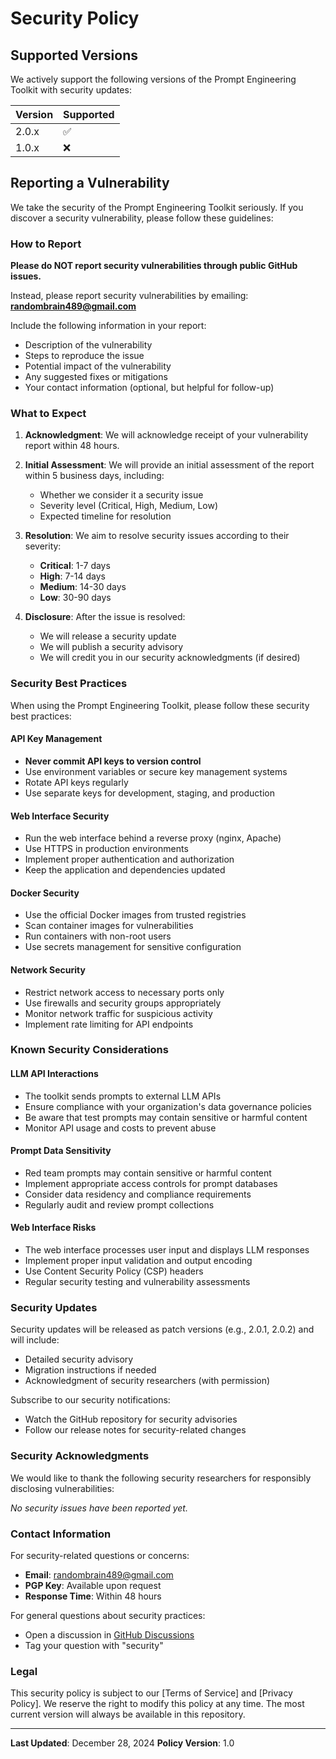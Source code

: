 # Security Policy

## Supported Versions

We actively support the following versions of the Prompt Engineering Toolkit with security updates:

| Version | Supported          |
| ------- | ------------------ |
| 2.0.x   | :white_check_mark: |
| 1.0.x   | :x:                |

## Reporting a Vulnerability

We take the security of the Prompt Engineering Toolkit seriously. If you discover a security vulnerability, please follow these guidelines:

### How to Report

**Please do NOT report security vulnerabilities through public GitHub issues.**

Instead, please report security vulnerabilities by emailing: **randombrain489@gmail.com**

Include the following information in your report:
- Description of the vulnerability
- Steps to reproduce the issue
- Potential impact of the vulnerability
- Any suggested fixes or mitigations
- Your contact information (optional, but helpful for follow-up)

### What to Expect

1. **Acknowledgment**: We will acknowledge receipt of your vulnerability report within 48 hours.

2. **Initial Assessment**: We will provide an initial assessment of the report within 5 business days, including:
   - Whether we consider it a security issue
   - Severity level (Critical, High, Medium, Low)
   - Expected timeline for resolution

3. **Resolution**: We aim to resolve security issues according to their severity:
   - **Critical**: 1-7 days
   - **High**: 7-14 days  
   - **Medium**: 14-30 days
   - **Low**: 30-90 days

4. **Disclosure**: After the issue is resolved:
   - We will release a security update
   - We will publish a security advisory
   - We will credit you in our security acknowledgments (if desired)

### Security Best Practices

When using the Prompt Engineering Toolkit, please follow these security best practices:

#### API Key Management
- **Never commit API keys to version control**
- Use environment variables or secure key management systems
- Rotate API keys regularly
- Use separate keys for development, staging, and production

#### Web Interface Security
- Run the web interface behind a reverse proxy (nginx, Apache)
- Use HTTPS in production environments
- Implement proper authentication and authorization
- Keep the application and dependencies updated

#### Docker Security
- Use the official Docker images from trusted registries
- Scan container images for vulnerabilities
- Run containers with non-root users
- Use secrets management for sensitive configuration

#### Network Security
- Restrict network access to necessary ports only
- Use firewalls and security groups appropriately
- Monitor network traffic for suspicious activity
- Implement rate limiting for API endpoints

### Known Security Considerations

#### LLM API Interactions
- The toolkit sends prompts to external LLM APIs
- Ensure compliance with your organization's data governance policies
- Be aware that test prompts may contain sensitive or harmful content
- Monitor API usage and costs to prevent abuse

#### Prompt Data Sensitivity
- Red team prompts may contain sensitive or harmful content
- Implement appropriate access controls for prompt databases
- Consider data residency and compliance requirements
- Regularly audit and review prompt collections

#### Web Interface Risks
- The web interface processes user input and displays LLM responses
- Implement proper input validation and output encoding
- Use Content Security Policy (CSP) headers
- Regular security testing and vulnerability assessments

### Security Updates

Security updates will be released as patch versions (e.g., 2.0.1, 2.0.2) and will include:
- Detailed security advisory
- Migration instructions if needed
- Acknowledgment of security researchers (with permission)

Subscribe to our security notifications:
- Watch the GitHub repository for security advisories
- Follow our release notes for security-related changes

### Security Acknowledgments

We would like to thank the following security researchers for responsibly disclosing vulnerabilities:

*No security issues have been reported yet.*

### Contact Information

For security-related questions or concerns:
- **Email**: randombrain489@gmail.com
- **PGP Key**: Available upon request
- **Response Time**: Within 48 hours

For general questions about security practices:
- Open a discussion in [GitHub Discussions](https://github.com/RandomBrains/prompt-engineering-toolkit/discussions)
- Tag your question with "security"

### Legal

This security policy is subject to our [Terms of Service] and [Privacy Policy]. We reserve the right to modify this policy at any time. The most current version will always be available in this repository.

---

**Last Updated**: December 28, 2024
**Policy Version**: 1.0
